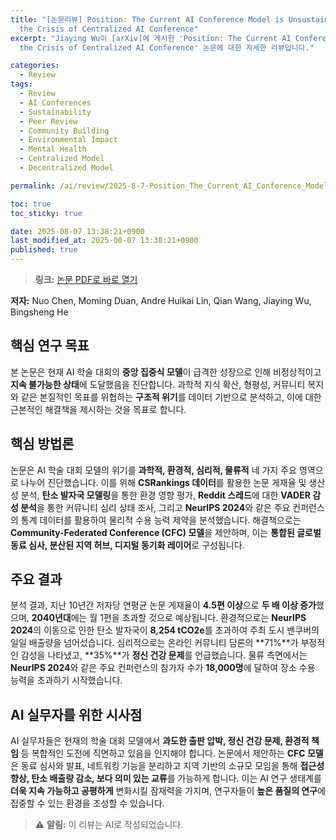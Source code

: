 ```yaml
---
title: "[논문리뷰] Position: The Current AI Conference Model is Unsustainable! Diagnosing
  the Crisis of Centralized AI Conference"
excerpt: "Jiaying Wu이 [arXiv]에 게시한 'Position: The Current AI Conference Model is Unsustainable! Diagnosing
  the Crisis of Centralized AI Conference' 논문에 대한 자세한 리뷰입니다."

categories:
  - Review
tags:
  - Review
  - AI Conferences
  - Sustainability
  - Peer Review
  - Community Building
  - Environmental Impact
  - Mental Health
  - Centralized Model
  - Decentralized Model

permalink: /ai/review/2025-8-7-Position_The_Current_AI_Conference_Model_is_Unsustainable_Diagnosing_the_Crisis_of_Centralized_AI_Conference/

toc: true
toc_sticky: true

date: 2025-08-07 13:38:21+0900
last_modified_at: 2025-08-07 13:38:21+0900
published: true
---
```

> **링크:** [논문 PDF로 바로 열기](https://arxiv.org/abs/2508.04586)

**저자:** Nuo Chen, Moming Duan, Andre Huikai Lin, Qian Wang, Jiaying Wu, Bingsheng He



## 핵심 연구 목표
본 논문은 현재 AI 학술 대회의 **중앙 집중식 모델**이 급격한 성장으로 인해 비정상적이고 **지속 불가능한 상태**에 도달했음을 진단합니다. 과학적 지식 확산, 형평성, 커뮤니티 복지와 같은 본질적인 목표를 위협하는 **구조적 위기**를 데이터 기반으로 분석하고, 이에 대한 근본적인 해결책을 제시하는 것을 목표로 합니다.

## 핵심 방법론
논문은 AI 학술 대회 모델의 위기를 **과학적, 환경적, 심리적, 물류적** 네 가지 주요 영역으로 나누어 진단했습니다. 이를 위해 **CSRankings 데이터**를 활용한 논문 게재율 및 생산성 분석, **탄소 발자국 모델링**을 통한 환경 영향 평가, **Reddit 스레드**에 대한 **VADER 감성 분석**을 통한 커뮤니티 심리 상태 조사, 그리고 **NeurIPS 2024**와 같은 주요 컨퍼런스의 통계 데이터를 활용하여 물리적 수용 능력 제약을 분석했습니다. 해결책으로는 **Community-Federated Conference (CFC) 모델**을 제안하며, 이는 **통합된 글로벌 동료 심사, 분산된 지역 허브, 디지털 동기화 레이어**로 구성됩니다.

## 주요 결과
분석 결과, 지난 10년간 저자당 연평균 논문 게재율이 **4.5편 이상**으로 **두 배 이상 증가**했으며, **2040년대**에는 월 1편을 초과할 것으로 예상됩니다. 환경적으로는 **NeurIPS 2024**의 이동으로 인한 탄소 발자국이 **8,254 tCO2e**를 초과하여 주최 도시 밴쿠버의 일일 배출량을 넘어섰습니다. 심리적으로는 온라인 커뮤니티 담론의 **71%**가 부정적인 감성을 나타냈고, **35%**가 **정신 건강 문제**를 언급했습니다. 물류 측면에서는 **NeurIPS 2024**와 같은 주요 컨퍼런스의 참가자 수가 **18,000명**에 달하여 장소 수용 능력을 초과하기 시작했습니다.

## AI 실무자를 위한 시사점
AI 실무자들은 현재의 학술 대회 모델에서 **과도한 출판 압박, 정신 건강 문제, 환경적 책임** 등 복합적인 도전에 직면하고 있음을 인지해야 합니다. 논문에서 제안하는 **CFC 모델**은 동료 심사와 발표, 네트워킹 기능을 분리하고 지역 기반의 소규모 모임을 통해 **접근성 향상, 탄소 배출량 감소, 보다 의미 있는 교류**를 가능하게 합니다. 이는 AI 연구 생태계를 **더욱 지속 가능하고 공평하게** 변화시킬 잠재력을 가지며, 연구자들이 **높은 품질의 연구**에 집중할 수 있는 환경을 조성할 수 있습니다.

> ⚠️ **알림:** 이 리뷰는 AI로 작성되었습니다.